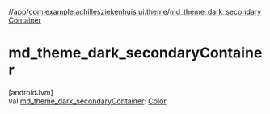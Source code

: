 //[app](../../index.md)/[com.example.achillesziekenhuis.ui.theme](index.md)/[md_theme_dark_secondaryContainer](md_theme_dark_secondary-container.md)

# md_theme_dark_secondaryContainer

[androidJvm]\
val [md_theme_dark_secondaryContainer](md_theme_dark_secondary-container.md): [Color](https://developer.android.com/reference/kotlin/androidx/compose/ui/graphics/Color.html)
